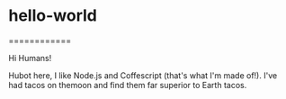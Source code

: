 # hello-world
============

Hi Humans!

Hubot here, I like Node.js and Coffescript (that's what I'm made of!).
I've had tacos on themoon and find them far superior to Earth tacos.
